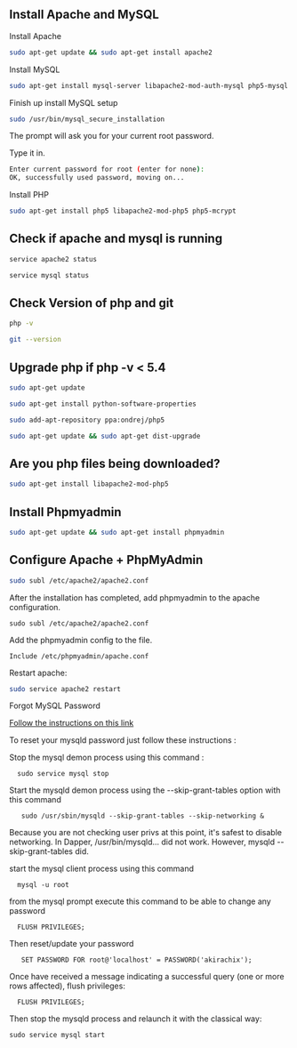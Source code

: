 Install Apache and MySQL
---

Install Apache

```bash
sudo apt-get update && sudo apt-get install apache2
```

Install MySQL

```bash
sudo apt-get install mysql-server libapache2-mod-auth-mysql php5-mysql
```

Finish up install MySQL setup

```bash
sudo /usr/bin/mysql_secure_installation
```

The prompt will ask you for your current root password.

Type it in.

```bash
Enter current password for root (enter for none):
OK, successfully used password, moving on...
```

Install PHP

```bash
sudo apt-get install php5 libapache2-mod-php5 php5-mcrypt
```

Check if apache and mysql is running
---

```bash
service apache2 status

service mysql status
```

Check Version of php and git
---

```bash
php -v

git --version
```

Upgrade php if php -v < 5.4
---

```bash
sudo apt-get update

sudo apt-get install python-software-properties

sudo add-apt-repository ppa:ondrej/php5

sudo apt-get update && sudo apt-get dist-upgrade
```

Are you php files being downloaded?
---

```bash
sudo apt-get install libapache2-mod-php5
```

Install Phpmyadmin
---
```bash
sudo apt-get update && sudo apt-get install phpmyadmin
```

Configure Apache + PhpMyAdmin
---
```bash
sudo subl /etc/apache2/apache2.conf
```

After the installation has completed, add phpmyadmin to the apache configuration.

```
sudo subl /etc/apache2/apache2.conf
```

Add the phpmyadmin config to the file.

```
Include /etc/phpmyadmin/apache.conf
```

Restart apache:
```bash
sudo service apache2 restart
```

Forgot MySQL Password

[Follow the instructions on this link](https://help.ubuntu.com/community/MysqlPasswordReset)


To reset your mysqld password just follow these instructions :

Stop the mysql demon process using this command :
```
  sudo service mysql stop
```
Start the mysqld demon process using the --skip-grant-tables option with this command

```
   sudo /usr/sbin/mysqld --skip-grant-tables --skip-networking &
```
Because you are not checking user privs at this point, it's safest to disable networking. In Dapper, /usr/bin/mysqld... did not work. However, mysqld --skip-grant-tables did.

start the mysql client process using this command

```
  mysql -u root
```

from the mysql prompt execute this command to be able to change any password

```
  FLUSH PRIVILEGES;
```

Then reset/update your password

```
   SET PASSWORD FOR root@'localhost' = PASSWORD('akirachix');
```

Once have received a message indicating a successful query (one or more rows affected), flush privileges:
```
  FLUSH PRIVILEGES;
```

Then stop the mysqld process and relaunch it with the classical way:

```
sudo service mysql start
```
